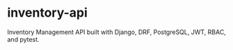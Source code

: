 # inventory-api
Inventory Management API built with Django, DRF, PostgreSQL, JWT, RBAC, and pytest.

